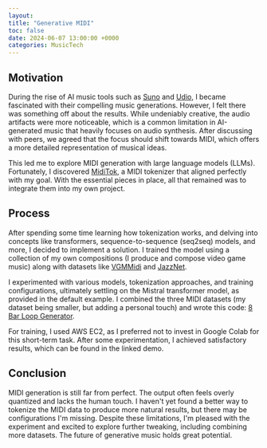 ```yaml
---
layout:  
title: "Generative MIDI"  
toc: false  
date: 2024-06-07 13:00:00 +0000  
categories: MusicTech
---
```


## Motivation

During the rise of AI music tools such as [Suno](https://suno.ai/) and [Udio](https://www.udio.io/), I became fascinated with their compelling music generations. However, I felt there was something off about the results. While undeniably creative, the audio artifacts were more noticeable, which is a common limitation in AI-generated music that heavily focuses on audio synthesis. After discussing with peers, we agreed that the focus should shift towards MIDI, which offers a more detailed representation of musical ideas.

This led me to explore MIDI generation with large language models (LLMs). Fortunately, I discovered [MidiTok](https://miditok.readthedocs.io/en/latest/), a MIDI tokenizer that aligned perfectly with my goal. With the essential pieces in place, all that remained was to integrate them into my own project.

## Process

After spending some time learning how tokenization works, and delving into concepts like transformers, sequence-to-sequence (seq2seq) models, and more, I decided to implement a solution. I trained the model using a collection of my own compositions (I produce and compose video game music) along with datasets like [VGMMidi](https://github.com/lucasnfe/vgmidi) and [JazzNet](https://github.com/tosiron/jazznet).

I experimented with various models, tokenization approaches, and training configurations, ultimately settling on the Mistral transformer model, as provided in the default example. I combined the three MIDI datasets (my dataset being smaller, but adding a personal touch) and wrote this code: [8 Bar Loop Generator](https://github.com/RP335/8_bar_loop_generator). 

For training, I used AWS EC2, as I preferred not to invest in Google Colab for this short-term task. After some experimentation, I achieved satisfactory results, which can be found in the linked demo.

## Conclusion

MIDI generation is still far from perfect. The output often feels overly quantized and lacks the human touch. I haven't yet found a better way to tokenize the MIDI data to produce more natural results, but there may be configurations I'm missing. Despite these limitations, I'm pleased with the experiment and excited to explore further tweaking, including combining more datasets. The future of generative music holds great potential.

